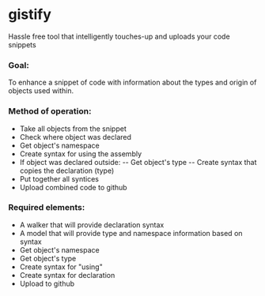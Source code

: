 # gistify
Hassle free tool that intelligently touches-up and uploads your code snippets

### Goal:

To enhance a snippet of code with information about the types and origin of objects used within.

### Method of operation:

- Take all objects from the snippet
- Check where object was declared
- Get object's namespace
- Create syntax for using the assembly
- If object was declared outside:
-- Get object's type
-- Create syntax that copies the declaration (type)
- Put together all syntices
- Upload combined code to github

### Required elements:

- A walker that will provide declaration syntax
- A model that will provide type and namespace information based on syntax
- Get object's namespace
- Get object's type
- Create syntax for "using"
- Create syntax for declaration
- Upload to github